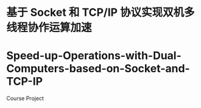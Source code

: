 # 基于 Socket 和 TCP/IP 协议实现双机多线程协作运算加速
# Speed-up-Operations-with-Dual-Computers-based-on-Socket-and-TCP-IP
Course Project
